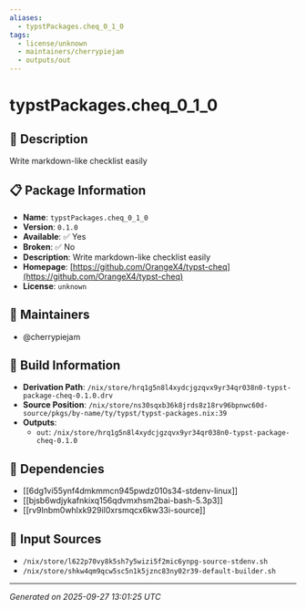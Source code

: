 ```yaml
---
aliases:
  - typstPackages.cheq_0_1_0
tags:
  - license/unknown
  - maintainers/cherrypiejam
  - outputs/out
---
```


# typstPackages.cheq_0_1_0

## 📝 Description

Write markdown-like checklist easily

## 📋 Package Information

- **Name**: `typstPackages.cheq_0_1_0`
- **Version**: `0.1.0`
- **Available**: ✅ Yes
- **Broken**: ✅ No
- **Description**: Write markdown-like checklist easily
- **Homepage**: [https://github.com/OrangeX4/typst-cheq](https://github.com/OrangeX4/typst-cheq)
- **License**: `unknown`
## 👥 Maintainers

- @cherrypiejam


## 🔧 Build Information

- **Derivation Path**: `/nix/store/hrq1g5n8l4xydcjgzqvx9yr34qr038n0-typst-package-cheq-0.1.0.drv`
- **Source Position**: `/nix/store/ns30sqxb36k8jrds8z18rv96bpnwc60d-source/pkgs/by-name/ty/typst/typst-packages.nix:39`
- **Outputs**:
  - `out`:  `/nix/store/hrq1g5n8l4xydcjgzqvx9yr34qr038n0-typst-package-cheq-0.1.0`

## 🔗 Dependencies

- [[6dg1vi55ynf4dmkmmcn945pwdz010s34-stdenv-linux]]
- [[bjsb6wdjykafnkixq156qdvmxhsm2bai-bash-5.3p3]]
- [[rv9lnbm0whlxk929il0xrsmqcx6kw33i-source]]

## 📁 Input Sources

- `/nix/store/l622p70vy8k5sh7y5wizi5f2mic6ynpg-source-stdenv.sh`
- `/nix/store/shkw4qm9qcw5sc5n1k5jznc83ny02r39-default-builder.sh`

---
*Generated on 2025-09-27 13:01:25 UTC*
